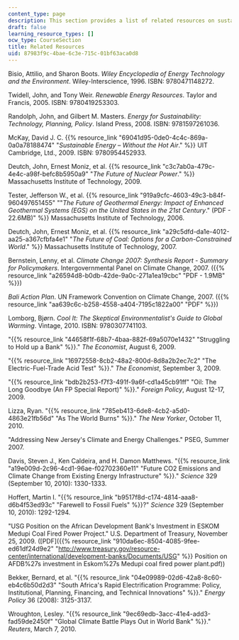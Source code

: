 ```yaml
---
content_type: page
description: This section provides a list of related resources on sustainable energy.
draft: false
learning_resource_types: []
ocw_type: CourseSection
title: Related Resources
uid: 87983f9c-4bae-6c3e-715c-01bf63aca0d8
---
```

Bisio, Attilio, and Sharon Boots. *Wiley Encyclopedia of Energy Technology and the Environment*. Wiley-Interscience, 1996. ISBN: 9780471148272.

Twidell, John, and Tony Weir. *Renewable Energy Resources*. Taylor and Francis, 2005. ISBN: 9780419253303.

Randolph, John, and Gilbert M. Masters. *Energy for Sustainability: Technology, Planning, Policy*. Island Press, 2008. ISBN: 9781597261036.

McKay, David J. C. {{% resource_link "69041d95-0de0-4c4c-869a-0a0a78188474" "*Sustainable Energy – Without the Hot Air*." %}} UIT Cambridge, Ltd., 2009. ISBN: 9780954452933.

Deutch, John, Ernest Moniz, et al. {{% resource_link "c3c7ab0a-479c-4e4c-a98f-befc8b5950a9" "*The Future of Nuclear Power*." %}} Massachusetts Institute of Technology, 2009.

Tester, Jefferson W., et al. {{% resource_link "919a9cfc-4603-49c3-b84f-960497651455" "\"*The Future of Geothermal Energy: Impact of Enhanced Geothermal Systems (EGS) on the United States in the 21st Century*.\" (PDF - 22.6MB)" %}} Massachusetts Institute of Technology, 2006.

Deutch, John, Ernest Moniz, et al. {{% resource_link "a29c5dfd-da1e-4012-aa25-a367cfbfa4e1" "*The Future of Coal: Options for a Carbon-Constrained World*." %}} Massachusetts Institute of Technology, 2007.

Bernstein, Lenny, et al. *Climate Change 2007: Synthesis Report - Summary for Policymakers*. Intergovernmental Panel on Climate Change, 2007. ({{% resource_link "a26594d8-b0db-42de-9a0c-271a1ea19cbc" "PDF - 1.9MB" %}})

*Bali Action Plan*. UN Framework Convention on Climate Change, 2007. ({{% resource_link "aa639c6c-b258-4558-a404-7195c1822a00" "PDF" %}})

Lomborg, Bjørn. *Cool It: The Skeptical Environmentalist's Guide to Global Warming*. Vintage, 2010. ISBN: 9780307741103.

"{{% resource_link "44658f1f-68b7-4baa-882f-69a5070e1432" "Struggling to Hold up a Bank" %}}." *The Economist*, August 6, 2009.

"{{% resource_link "16972558-8cb2-48a2-800d-8d8a2b2ec7c2" "The Electric-Fuel-Trade Acid Test" %}}." *The Economist*, September 3, 2009.

"{{% resource_link "bdb2b253-f7f3-491f-9a6f-cd1a45cb91ff" "Oil: The Long Goodbye (An FP Special Report)" %}}." *Foreign Policy*, August 12-17, 2009.

Lizza, Ryan. "{{% resource_link "785eb413-6de8-4cb2-a5d0-4863e21fb56d" "As The World Burns" %}}." *The New Yorker*, October 11, 2010.

"Addressing New Jersey's Climate and Energy Challenges." PSEG, Summer 2007. 

Davis, Steven J., Ken Caldeira, and H. Damon Matthews. "{{% resource_link "a19e009d-2c96-4cd1-96ae-f02702360e11" "Future CO2 Emissions and Climate Change from Existing Energy Infrastructure" %}}." *Science* 329 (September 10, 2010): 1330-1333.

Hoffert, Martin I. "{{% resource_link "b9517f8d-c174-4814-aaa8-d6b4f53ed93c" "Farewell to Fossil Fuels" %}}?" *Science* 329 (September 10, 2010): 1292-1294.

"USG Position on the African Development Bank's Investment in ESKOM Medupi Coal Fired Power Project." U.S. Department of Treasury, November 25, 2009. (\[PDF\]({{% resource_link "910da6ec-8504-4085-9fee-ed61df24d9e2" "http://www.treasury.gov/resource-center/international/development-banks/Documents/USG" %}} Position on AFDB%27s investment in Eskom%27s Medupi coal fired power plant.pdf))

Bekker, Bernard, et al. "{{% resource_link "04e09989-02d6-42a8-8c60-eb4c6b50d2d3" "South Africa's Rapid Electrification Programme: Policy, Institutional, Planning, Financing, and Technical Innovations" %}}." *Energy Policy* 36 (2008): 3125-3137.

Wroughton, Lesley. "{{% resource_link "9ec69edb-3acc-41e4-add3-fad59de2450f" "Global Climate Battle Plays Out in World Bank" %}}." *Reuters*, March 7, 2010.